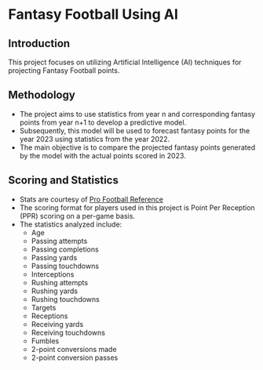 # Fantasy Football Using AI

## Introduction

This project focuses on utilizing Artificial Intelligence (AI) techniques for projecting Fantasy Football points.

## Methodology

- The project aims to use statistics from year n and corresponding fantasy points from year n+1 to develop a predictive model.
- Subsequently, this model will be used to forecast fantasy points for the year 2023 using statistics from the year 2022.
- The main objective is to compare the projected fantasy points generated by the model with the actual points scored in 2023.

## Scoring and Statistics

- Stats are courtesy of [Pro Football Reference](https://www.pro-football-reference.com/)
- The scoring format for players used in this project is Point Per Reception (PPR) scoring on a per-game basis.
- The statistics analyzed include:
  - Age
  - Passing attempts
  - Passing completions
  - Passing yards
  - Passing touchdowns
  - Interceptions
  - Rushing attempts
  - Rushing yards
  - Rushing touchdowns
  - Targets
  - Receptions
  - Receiving yards
  - Receiving touchdowns
  - Fumbles
  - 2-point conversions made
  - 2-point conversion passes
